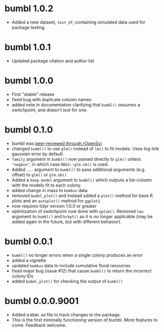 # bumbl 1.0.2

-   Added a new dataset, `test_df`, containing simulated data used for package testing.

# bumbl 1.0.1

-   Updated package citation and author list

# bumbl 1.0.0

-   First "stable" release
-   fixed bug with duplicate column names
-   added note in documentation clarifying that `bumbl()` *assumes* a switchpoint, and doesn't *test* for one.

# bumbl 0.1.0

-   bumbl was [peer-reviewed through rOpenSci](https://github.com/ropenscilabs/statistical-software-review/issues/2)
-   changed `bumbl()` to use `glm()` instead of `lm()` to fit models. Uses log-link gaussian error by default.
-   `family` argument in `bumbl()` now passed directly to `glm()` unless `"negbin"`, in which case `MASS::glm.nb()` is used.
-   Added `...` argument to `bumbl()` to pass additional arguments (e.g. offset) to `glm()` or `glm.nb()`
-   Added a `keep.model` argument to `bumbl()` which outputs a list-column with the models fit to each colony.
-   added change in mass to `bombus` data
-   removed `bumbl_plot()` and instead added a `plot()` method for base R plots and an `autoplot()` method for `ggplot2`
-   now requires tidyr version 1.0.0 or greater
-   optimization of switchpoint now done with `optim()`. Removed `tau` argument to `bumbl()` and `brkpt()` as it is no longer applicable (may be added again in the future, but with different behavior).

# bumbl 0.0.1

-   `bumbl()` no longer errors when a single colony produces an error
-   added a vignette
-   updated `bombus` data to include cumulative floral resources
-   fixed major bug (issue \#12) that cause `bumbl()` to return the incorrect colony IDs
-   added `bubml_plot()` for checking the output of `bumbl()`

# bumbl 0.0.0.9001

-   Added a `NEWS.md` file to track changes to the package.
-   This is the first minimally functioning version of bumbl. More features to come. Feedback welcome.

